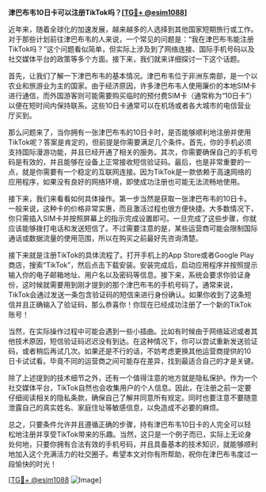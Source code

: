 **津巴布韦10日卡可以注册TikTok吗？[[TG💪+ @esim1088](https://t.me/s/esim1088)]**

近年来，随着全球化的加速发展，越来越多的人选择到其他国家短期旅行或工作。对于那些计划前往津巴布韦的人来说，一个常见的问题是：“我在津巴布韦能注册TikTok吗？”这个问题看似简单，但实际上涉及到了网络连接、国际手机号码以及社交媒体平台的政策等多个方面。接下来，我们就来详细探讨一下这个话题。

首先，让我们了解一下津巴布韦的基本情况。津巴布韦位于非洲东南部，是一个以农业和旅游业为主的国家。由于经济原因，许多津巴布韦人使用廉价的本地SIM卡进行通信，而外国游客则可能需要购买临时的预付费SIM卡（通常称为“10日卡”）以便在短时间内保持联系。这些10日卡通常可以在机场或者各大城市的电信营业厅买到。

那么问题来了，当你拥有一张津巴布韦的10日卡时，是否能够顺利地注册并使用TikTok呢？答案是肯定的，但前提是你需要满足几个条件。首先，你的手机必须支持国际漫游功能，并且已经开通了相关的服务。其次，你需要确保自己的手机号码是有效的，并且能够在设备上正常接收短信验证码。最后，也是非常重要的一点，就是你需要有一个稳定的互联网连接。因为TikTok是一款依赖于高速网络的应用程序，如果没有良好的网络环境，即使成功注册也可能无法流畅地使用。

接下来，我们来看看如何具体操作。第一步当然是获取一张津巴布韦的10日卡。一般来说，这种卡的价格非常实惠，而且激活过程也很方便快捷。大多数情况下，你只需插入SIM卡并按照屏幕上的指示完成设置即可。一旦完成了这些步骤，你就应该能够拨打电话和发送短信了。不过需要注意的是，某些运营商可能会限制国际通话或数据流量的使用范围，所以在购买之前最好先咨询清楚。

接下来就是注册TikTok的具体流程了。打开手机上的App Store或者Google Play商店，搜索“TikTok”，然后点击下载安装。安装完成后，启动应用程序并按照提示输入你的电子邮箱地址、用户名以及密码等信息。接下来，系统会要求你验证身份，这时候就需要用到刚才提到的那个津巴布韦的手机号码了。通常来说，TikTok会通过发送一条包含验证码的短信来进行身份确认。如果你收到了这条短信并且正确输入了验证码，那么恭喜你！你现在已经成功注册了一个新的TikTok账号！

当然，在实际操作过程中可能会遇到一些小插曲。比如有时候由于网络延迟或者其他技术原因，短信验证码迟迟没有到达。在这种情况下，你可以尝试重新发送验证码，或者稍后再试几次。如果还是不行的话，不妨考虑更换其他运营商提供的10日卡试试看。毕竟不同的运营商之间可能存在差异，找到最适合自己的才是关键。

除了上述提到的技术细节之外，还有一个值得注意的地方就是隐私保护。作为一个社交媒体平台，TikTok自然也会收集用户的个人信息。因此，在注册之前一定要仔细阅读相关的隐私条款，确保自己了解并同意所有规定。同时也要注意不要随意泄露自己的真实姓名、家庭住址等敏感信息，以免造成不必要的麻烦。

总之，只要条件允许并且遵循正确的步骤，持有津巴布韦10日卡的人完全可以轻松地注册并享受TikTok带来的乐趣。当然，这只是一个例子而已，实际上无论身处何地，只要你拥有合法有效的手机号码，并且具备基本的技术知识，就能够顺利地加入这个充满活力的社交圈子。希望本文对你有所帮助，祝你在津巴布韦度过一段愉快的时光！

[[TG💪+ @esim1088](https://t.me/s/esim1088) ![Image](https://i.postimg.cc/4NQfJmqS/Snipaste-2025-05-13-00-14-12.png)]